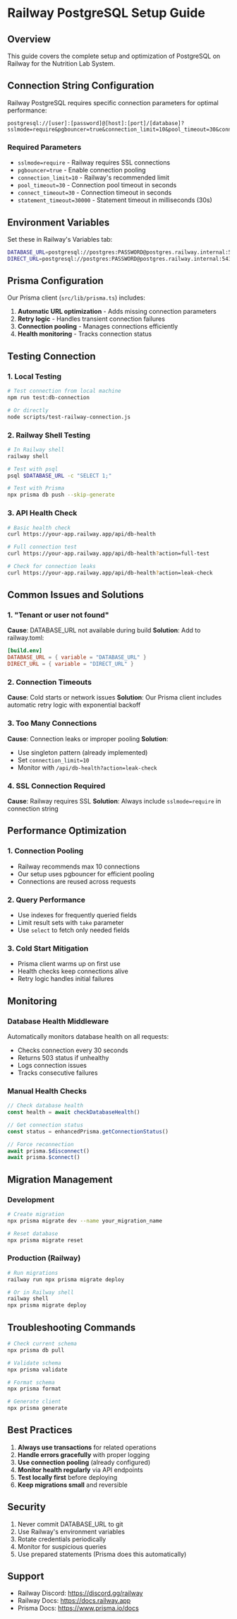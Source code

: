 # Railway PostgreSQL Setup Guide

## Overview

This guide covers the complete setup and optimization of PostgreSQL on Railway for the Nutrition Lab System.

## Connection String Configuration

Railway PostgreSQL requires specific connection parameters for optimal performance:

```
postgresql://[user]:[password]@[host]:[port]/[database]?sslmode=require&pgbouncer=true&connection_limit=10&pool_timeout=30&connect_timeout=30&statement_timeout=30000
```

### Required Parameters

- `sslmode=require` - Railway requires SSL connections
- `pgbouncer=true` - Enable connection pooling
- `connection_limit=10` - Railway's recommended limit
- `pool_timeout=30` - Connection pool timeout in seconds
- `connect_timeout=30` - Connection timeout in seconds
- `statement_timeout=30000` - Statement timeout in milliseconds (30s)

## Environment Variables

Set these in Railway's Variables tab:

```bash
DATABASE_URL=postgresql://postgres:PASSWORD@postgres.railway.internal:5432/railway?sslmode=require&pgbouncer=true&connection_limit=10&pool_timeout=30
DIRECT_URL=postgresql://postgres:PASSWORD@postgres.railway.internal:5432/railway?sslmode=require
```

## Prisma Configuration

Our Prisma client (`src/lib/prisma.ts`) includes:

1. **Automatic URL optimization** - Adds missing connection parameters
2. **Retry logic** - Handles transient connection failures
3. **Connection pooling** - Manages connections efficiently
4. **Health monitoring** - Tracks connection status

## Testing Connection

### 1. Local Testing

```bash
# Test connection from local machine
npm run test:db-connection

# Or directly
node scripts/test-railway-connection.js
```

### 2. Railway Shell Testing

```bash
# In Railway shell
railway shell

# Test with psql
psql $DATABASE_URL -c "SELECT 1;"

# Test with Prisma
npx prisma db push --skip-generate
```

### 3. API Health Check

```bash
# Basic health check
curl https://your-app.railway.app/api/db-health

# Full connection test
curl https://your-app.railway.app/api/db-health?action=full-test

# Check for connection leaks
curl https://your-app.railway.app/api/db-health?action=leak-check
```

## Common Issues and Solutions

### 1. "Tenant or user not found"

**Cause**: DATABASE_URL not available during build
**Solution**: Add to railway.toml:

```toml
[build.env]
DATABASE_URL = { variable = "DATABASE_URL" }
DIRECT_URL = { variable = "DIRECT_URL" }
```

### 2. Connection Timeouts

**Cause**: Cold starts or network issues
**Solution**: Our Prisma client includes automatic retry logic with exponential backoff

### 3. Too Many Connections

**Cause**: Connection leaks or improper pooling
**Solution**: 
- Use singleton pattern (already implemented)
- Set `connection_limit=10`
- Monitor with `/api/db-health?action=leak-check`

### 4. SSL Connection Required

**Cause**: Railway requires SSL
**Solution**: Always include `sslmode=require` in connection string

## Performance Optimization

### 1. Connection Pooling

- Railway recommends max 10 connections
- Our setup uses pgbouncer for efficient pooling
- Connections are reused across requests

### 2. Query Performance

- Use indexes for frequently queried fields
- Limit result sets with `take` parameter
- Use `select` to fetch only needed fields

### 3. Cold Start Mitigation

- Prisma client warms up on first use
- Health checks keep connections alive
- Retry logic handles initial failures

## Monitoring

### Database Health Middleware

Automatically monitors database health on all requests:

- Checks connection every 30 seconds
- Returns 503 status if unhealthy
- Logs connection issues
- Tracks consecutive failures

### Manual Health Checks

```typescript
// Check database health
const health = await checkDatabaseHealth()

// Get connection status
const status = enhancedPrisma.getConnectionStatus()

// Force reconnection
await prisma.$disconnect()
await prisma.$connect()
```

## Migration Management

### Development

```bash
# Create migration
npx prisma migrate dev --name your_migration_name

# Reset database
npx prisma migrate reset
```

### Production (Railway)

```bash
# Run migrations
railway run npx prisma migrate deploy

# Or in Railway shell
railway shell
npx prisma migrate deploy
```

## Troubleshooting Commands

```bash
# Check current schema
npx prisma db pull

# Validate schema
npx prisma validate

# Format schema
npx prisma format

# Generate client
npx prisma generate
```

## Best Practices

1. **Always use transactions** for related operations
2. **Handle errors gracefully** with proper logging
3. **Use connection pooling** (already configured)
4. **Monitor health regularly** via API endpoints
5. **Test locally first** before deploying
6. **Keep migrations small** and reversible

## Security

1. Never commit DATABASE_URL to git
2. Use Railway's environment variables
3. Rotate credentials periodically
4. Monitor for suspicious queries
5. Use prepared statements (Prisma does this automatically)

## Support

- Railway Discord: https://discord.gg/railway
- Railway Docs: https://docs.railway.app
- Prisma Docs: https://www.prisma.io/docs
